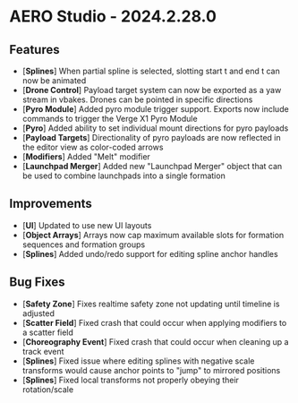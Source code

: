 # AERO Studio - 2024.2.28.0

## Features

- [**Splines**] When partial spline is selected, slotting start t and end t can now be animated
- [**Drone Control**] Payload target system can now be exported as a yaw stream in vbakes. Drones can be pointed in specific directions
- [**Pyro Module**] Added pyro module trigger support. Exports now include commands to trigger the Verge X1 Pyro Module
- [**Pyro**] Added ability to set individual mount directions for pyro payloads
- [**Payload Targets**] Directionality of pyro payloads are now reflected in the editor view as color-coded arrows
- [**Modifiers**] Added "Melt" modifier
- [**Launchpad Merger**] Added new "Launchpad Merger" object that can be used to combine launchpads into a single formation

## Improvements

- [**UI**] Updated to use new UI layouts
- [**Object Arrays**] Arrays now cap maximum available slots for formation sequences and formation groups
- [**Splines**] Added undo/redo support for editing spline anchor handles

## Bug Fixes

- [**Safety Zone**] Fixes realtime safety zone not updating until timeline is adjusted
- [**Scatter Field**] Fixed crash that could occur when applying modifiers to a scatter field
- [**Choreography Event**] Fixed crash that could occur when cleaning up a track event
- [**Splines**] Fixed issue where editing splines with negative scale transforms would cause anchor points to "jump" to mirrored positions
- [**Splines**] Fixed local transforms not properly obeying their rotation/scale
